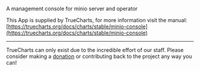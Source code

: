 A management console for minio server and operator

This App is supplied by TrueCharts, for more information visit the manual: [https://truecharts.org/docs/charts/stable/minio-console](https://truecharts.org/docs/charts/stable/minio-console)

---

TrueCharts can only exist due to the incredible effort of our staff.
Please consider making a [donation](https://truecharts.org/docs/about/sponsor) or contributing back to the project any way you can!
